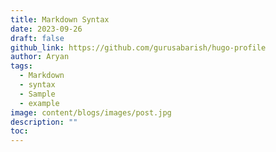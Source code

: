 ```yaml
---
title: Markdown Syntax
date: 2023-09-26
draft: false
github_link: https://github.com/gurusabarish/hugo-profile
author: Aryan
tags:
  - Markdown
  - syntax
  - Sample
  - example
image: content/blogs/images/post.jpg
description: ""
toc:
---
```



